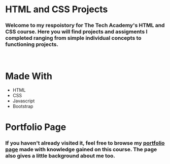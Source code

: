 # HTML and CSS Projects

### Welcome to my respoistory for The Tech Academy's HTML and CSS course. Here you will find projects and assigments I completed ranging from simple individual concepts to functioning projects. 

<br>

# Made With

* HTML
* CSS
* Javascript
* Bootstrap

# Portfolio Page

### If you haven't already visited it, feel free to browse my [portfolio page](https://zeno-96.github.io) made with knowledge gained on this course. The page also gives a little background about me too.
